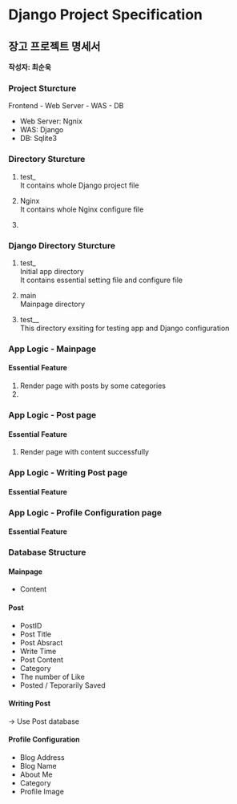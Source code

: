 # Django Project Specification

## 장고 프로젝트 명세서
**작성자: 최순욱**

### Project Sturcture
Frontend - Web Server - WAS - DB

- Web Server: Ngnix
- WAS: Django
- DB: Sqlite3

### Directory Sturcture
1. test_  
It contains whole Django project file

2. Nginx  
It contains whole Nginx configure file

3. 

### Django Directory Sturcture
1. test_    
Initial app directory  
It contains essential setting file and configure file

2. main    
Mainpage directory

3. test__  
This directory exsiting for testing app and Django configuration

### App Logic - Mainpage
#### Essential Feature
1. Render page with posts by some categories
2. 

### App Logic - Post page
#### Essential Feature
1. Render page with content successfully


### App Logic - Writing Post page
#### Essential Feature


### App Logic - Profile Configuration page
#### Essential Feature

### Database Structure
#### Mainpage
- Content

#### Post
- PostID
- Post Title
- Post Absract
- Write Time
- Post Content
- Category
- The number of Like
- Posted / Teporarily Saved

#### Writing Post
$\rightarrow$ Use Post database

#### Profile Configuration
- Blog Address
- Blog Name
- About Me
- Category
- Profile Image
